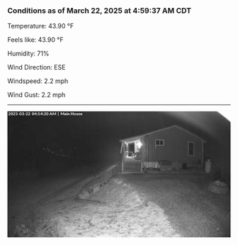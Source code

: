 ### Conditions as of March 22, 2025 at 4:59:37 AM CDT 

Temperature: 43.90 &deg;F

Feels like: 43.90 &deg;F

Humidity: 71%

Wind Direction: ESE

Windspeed: 2.2 mph

Wind Gust: 2.2 mph

---

<img src="./images/latest.jpeg"/>

